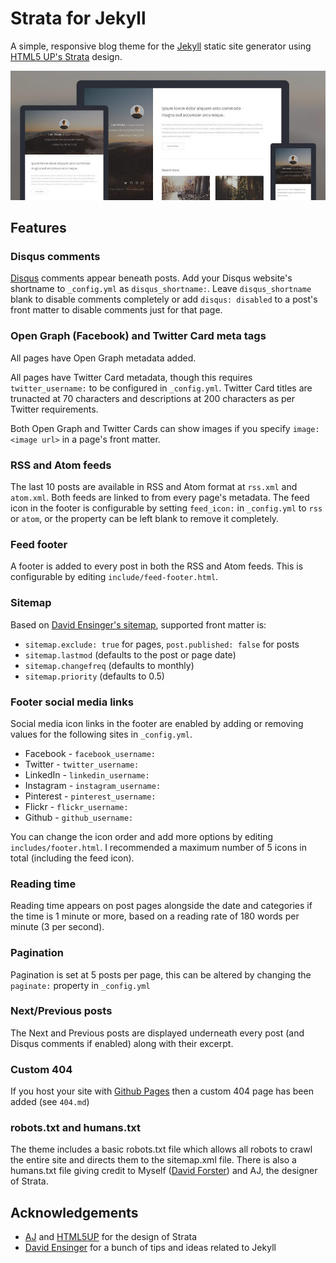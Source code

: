 # Strata for Jekyll

A simple, responsive blog theme for the [Jekyll](http://jekyllrb.com) static site generator using [HTML5 UP's Strata](http://html5up.net/strata) design.

![preview](preview.jpg)

## Features

### Disqus comments

[Disqus](https://disqus.com) comments appear beneath posts. Add your Disqus website's shortname to `_config.yml` as `disqus_shortname:`. Leave `disqus_shortname` blank to disable comments completely or add `disqus: disabled` to a post's front matter to disable comments just for that page.

### Open Graph (Facebook) and Twitter Card meta tags

All pages have Open Graph metadata added.

All pages have Twitter Card metadata, though this requires `twitter_username:` to be configured in `_config.yml`. Twitter Card titles are trunacted at 70 characters and descriptions at 200 characters as per Twitter requirements.

Both Open Graph and Twitter Cards can show images if you specify `image: <image url>` in a page's front matter.

### RSS and Atom feeds

The last 10 posts are available in RSS and Atom format at `rss.xml` and `atom.xml`. Both feeds are linked to from every page's metadata. The feed icon in the footer is configurable by setting `feed_icon:` in `_config.yml` to `rss` or `atom`, or the property can be left blank to remove it completely.

### Feed footer

A footer is added to every post in both the RSS and Atom feeds. This is configurable by editing `include/feed-footer.html`.

### Sitemap

Based on [David Ensinger's sitemap](http://davidensinger.com/2013/11/building-a-better-sitemap-xml-with-jekyll/), supported front matter is:

- `sitemap.exclude: true` for pages, `post.published: false` for posts
- `sitemap.lastmod` (defaults to the post or page date)
- `sitemap.changefreq` (defaults to monthly)
- `sitemap.priority` (defaults to 0.5)

### Footer social media links

Social media icon links in the footer are enabled by adding or removing values for the following sites in `_config.yml`.

- Facebook - `facebook_username:`
- Twitter - `twitter_username:`
- LinkedIn - `linkedin_username:`
- Instagram - `instagram_username:`
- Pinterest - `pinterest_username:`
- Flickr - `flickr_username:`
- Github - `github_username:`

You can change the icon order and add more options by editing `includes/footer.html`. I recommended a maximum number of 5 icons in total (including the feed icon).

### Reading time

Reading time appears on post pages alongside the date and categories if the time is 1 minute or more, based on a reading rate of 180 words per minute (3 per second).

### Pagination

Pagination is set at 5 posts per page, this can be altered by changing the `paginate:` property in `_config.yml`

### Next/Previous posts

The Next and Previous posts are displayed underneath every post (and Disqus comments if enabled) along with their excerpt.

### Custom 404

If you host your site with [Github Pages](https://pages.github.com) then a custom 404 page has been added (see `404.md`)

### robots.txt and humans.txt

The theme includes a basic robots.txt file which allows all robots to crawl the entire site and directs them to the sitemap.xml file. There is also a humans.txt file giving credit to Myself ([David Forster](http://davidforster.com)) and AJ, the designer of Strata.

## Acknowledgements

- [AJ](https://twitter.com/n33co) and [HTML5UP](http://html5up.net) for the design of Strata
- [David Ensinger](http://davidensinger.com) for a bunch of tips and ideas related to Jekyll
